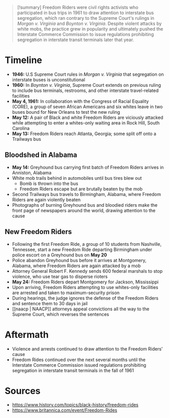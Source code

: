 > [!summary]
> Freedom Riders were civil rights activists who participated in bus trips in 1961 to draw attention to interstate bus segregation, which ran contrary to the Supreme Court's rulings in *Morgan v. Virginia* and *Boynton v. Virginia*. Despite violent attacks by white mobs, the practice grew in popularity and ultimately pushed the Interstate Commerce Commission to issue regulations prohibiting segregation in interstate transit terminals later that year.

# Timeline

- **1946:** U.S Supreme Court rules in *Morgan v. Virginia* that segregation on interstate buses is unconstitutional
- **1960:** In *Boynton v. Virginia*, Supreme Court extends on previous ruling to include bus terminals, restrooms, and other interstate travel-related facilities
- **May 4, 1961:** In collaboration with the Congress of Racial Equality (CORE), a group of seven African Americans and six whites leave in two buses bound for New Orleans to test the new ruling
- **May 12:** A pair of Black and white Freedom Riders are viciously attacked while attempting to enter a whites-only waiting area in Rock Hill, South Carolina
- **May 13:** Freedom Riders reach Atlanta, Georgia; some split off onto a Trailways bus

## Bloodshed in Alabama

- **May 14:** Greyhound bus carrying first batch of Freedom Riders arrives in Anniston, Alabama
- White mob trails behind in automobiles until bus tires blew out
	- Bomb is thrown into the bus
	- Freedom Riders escape but are brutally beaten by the mob
- Second Trailways bus travels to Birmingham, Alabama, where Freedom Riders are again violently beaten
- Photographs of burning Greyhound bus and bloodied riders make the front page of newspapers around the world, drawing attention to the cause

## New Freedom Riders

- Following the first Freedom Ride, a group of 10 students from Nashville, Tennessee, start a new Freedom Ride departing Birmingham under police escort on a Greyhound bus on **May 20**
- Police abandon Greyhound bus before it arrives at Montgomery, Alabama, where Freedom Riders are again attacked by a mob
- Attorney General Robert F. Kennedy sends 600 federal marshals to stop violence, who use tear gas to disperse rioters
- **May 24:** Freedom Riders depart Montgomery for Jackson, Mississippi
- Upon arriving, Freedom Riders attempting to use whites-only facilities are arrested and taken to maximum-security prison
- During hearings, the judge ignores the defense of the Freedom Riders and sentence them to 30 days in jail
- [[naacp | NAACP]] attorneys appeal convictions all the way to the Supreme Court, which reverses the sentences

# Aftermath

- Violence and arrests continued to draw attention to the Freedom Riders' cause
- Freedom Rides continued over the next several months until the Interstate Commerce Commission issued regulations prohibiting segregation in interstate transit terminals in the fall of 1961

# Sources

- https://www.history.com/topics/black-history/freedom-rides
- https://www.britannica.com/event/Freedom-Rides
